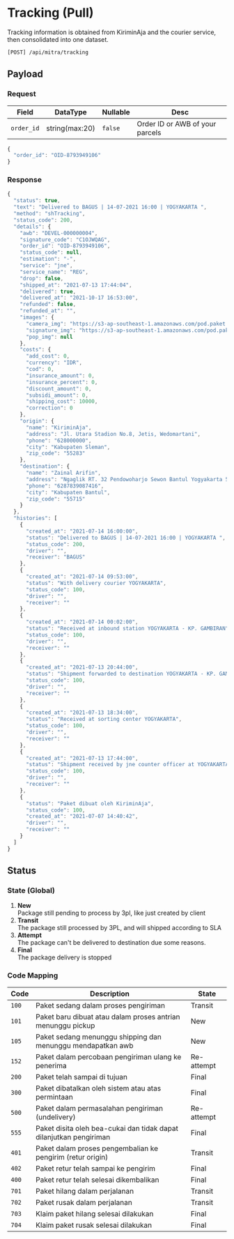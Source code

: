 # Tracking (Pull)

Tracking information is obtained from KiriminAja and the courier service, then consolidated into one dataset.

```bash
[POST] /api/mitra/tracking
```

## Payload
### Request

| Field      | DataType       | Nullable | Desc                            |
|------------|----------------|----------|---------------------------------|
| `order_id` | string(max:20) | `false`  | Order ID or AWB of your parcels |

```js
{
  "order_id": "OID-8793949106"
}
```

### Response

```js
{
  "status": true,
  "text": "Delivered to BAGUS | 14-07-2021 16:00 | YOGYAKARTA ",
  "method": "shTracking",
  "status_code": 200,
  "details": {
    "awb": "DEVEL-000000004",
    "signature_code": "C1OJWQAG",
    "order_id": "OID-8793949106",
    "status_code": null,
    "estimation": "-",
    "service": "jne",
    "service_name": "REG",
    "drop": false,
    "shipped_at": "2021-07-13 17:44:04",
    "delivered": true,
    "delivered_at": "2021-10-17 16:53:00",
    "refunded": false,
    "refunded_at": "",
    "images": {
      "camera_img": "https://s3-ap-southeast-1.amazonaws.com/pod.paket.id/1626253243482P||1411922100004643.jpeg",
      "signature_img": "https://s3-ap-southeast-1.amazonaws.com/pod.paket.id/1626253255242S||1411922100004643.jpeg",
      "pop_img": null
    },
    "costs": {
      "add_cost": 0,
      "currency": "IDR",
      "cod": 0,
      "insurance_amount": 0,
      "insurance_percent": 0,
      "discount_amount": 0,
      "subsidi_amount": 0,
      "shipping_cost": 10000,
      "correction": 0
    },
    "origin": {
      "name": "KiriminAja",
      "address": "Jl. Utara Stadion No.8, Jetis, Wedomartani",
      "phone": "628000000",
      "city": "Kabupaten Sleman",
      "zip_code": "55283"
    },
    "destination": {
      "name": "Zainal Arifin",
      "address": "Ngaglik RT. 32 Pendowoharjo Sewon Bantul Yogyakarta 55185",
      "phone": "6287839087416",
      "city": "Kabupaten Bantul",
      "zip_code": "55715"
    }
  },
  "histories": [
    {
      "created_at": "2021-07-14 16:00:00",
      "status": "Delivered to BAGUS | 14-07-2021 16:00 | YOGYAKARTA ",
      "status_code": 200,
      "driver": "",
      "receiver": "BAGUS"
    },
    {
      "created_at": "2021-07-14 09:53:00",
      "status": "With delivery courier YOGYAKARTA",
      "status_code": 100,
      "driver": "",
      "receiver": ""
    },
    {
      "created_at": "2021-07-14 00:02:00",
      "status": "Received at inbound station YOGYAKARTA - KP. GAMBIRAN",
      "status_code": 100,
      "driver": "",
      "receiver": ""
    },
    {
      "created_at": "2021-07-13 20:44:00",
      "status": "Shipment forwarded to destination YOGYAKARTA - KP. GAMBIRAN",
      "status_code": 100,
      "driver": "",
      "receiver": ""
    },
    {
      "created_at": "2021-07-13 18:34:00",
      "status": "Received at sorting center YOGYAKARTA",
      "status_code": 100,
      "driver": "",
      "receiver": ""
    },
    {
      "created_at": "2021-07-13 17:44:00",
      "status": "Shipment received by jne counter officer at YOGYAKARTA",
      "status_code": 100,
      "driver": "",
      "receiver": ""
    },
    {
      "status": "Paket dibuat oleh KiriminAja",
      "status_code": 100,
      "created_at": "2021-07-07 14:40:42",
      "driver": "",
      "receiver": ""
    }
  ]
}
```

## Status

### State (Global)
1. **New** <br/> Package still pending to process by 3pl, like just created by client 
2. **Transit** <br/> The package still processed by 3PL, and will shipped according to SLA
3. **Attempt** <br/> The package can't be delivered to destination due some reasons.
4. **Final** <br/> The package delivery is stopped

### Code Mapping
| Code      | Description                                                        | State      |
|-----------|--------------------------------------------------------------------|------------|
| ```100``` | Paket sedang dalam proses pengiriman                               | Transit    |
| ```101``` | Paket baru dibuat atau dalam proses antrian menunggu pickup        | New        |
| ```105``` | Paket sedang menunggu shipping dan menunggu mendapatkan awb        | New        |
| ```152``` | Paket dalam percobaan pengiriman ulang ke penerima                 | Re-attempt |
| ```200``` | Paket telah sampai di tujuan                                       | Final      |
| ```300``` | Paket dibatalkan oleh sistem atau atas permintaan                  | Final      |
| ```500``` | Paket dalam permasalahan pengiriman (undelivery)                   | Re-attempt |
| ```555``` | Paket disita oleh bea-cukai dan tidak dapat dilanjutkan pengiriman | Final      |
| ```401``` | Paket dalam proses pengembalian ke pengirim (retur origin)         | Transit    |
| ```402``` | Paket retur telah sampai ke pengirim                               | Final      |
| ```400``` | Paket retur telah selesai dikembalikan                             | Final      |
| ```701``` | Paket hilang dalam perjalanan                                      | Transit    |
| ```702``` | Paket rusak dalam perjalanan                                       | Transit    |
| ```703``` | Klaim paket hilang selesai dilakukan                               | Final      |
| ```704``` | Klaim paket rusak selesai dilakukan                                | Final      |

